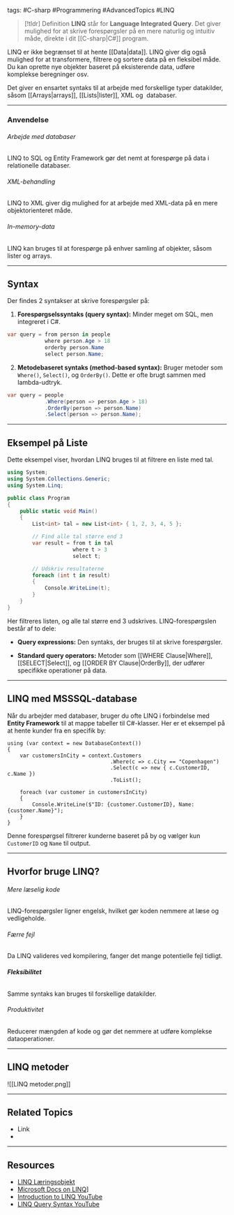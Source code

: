 tags: #C-sharp #Programmering #AdvancedTopics #LINQ

> [!tldr] Definition
>**LINQ** står for **Language Integrated Query**. 
>Det giver mulighed for at skrive forespørgsler på en mere naturlig og intuitiv måde, direkte i dit [[C-sharp|C#]] program.

LINQ er ikke begrænset til at hente [[Data|data]]. 
LINQ giver dig også mulighed for at transformere, filtrere og sortere data på en fleksibel måde. 
Du kan oprette nye objekter baseret på eksisterende data, udføre komplekse beregninger osv. 

Det giver en ensartet syntaks til at arbejde med forskellige typer datakilder, såsom [[Arrays|arrays]], [[Lists|lister]], XML og  databaser.

---

### Anvendelse
###### Arbejde med databaser
LINQ to SQL og Entity Framework gør det nemt at forespørge på data i relationelle databaser.
###### XML-behandling
LINQ to XML giver dig mulighed for at arbejde med XML-data på en mere objektorienteret måde.
###### In-memory-data 
LINQ kan bruges til at forespørge på enhver samling af objekter, såsom lister og arrays.

---

## Syntax
Der findes 2 syntakser at skrive forespørgsler på:
1. **Forespørgselssyntaks (query syntax):** Minder meget om SQL, men integreret i C#. 
```csharp
var query = from person in people
            where person.Age > 18
            orderby person.Name
            select person.Name;
```

2. **Metodebaseret syntaks (method-based syntax):** Bruger metoder som `Where()`, `Select()`, og `OrderBy()`. Dette er ofte brugt sammen med lambda-udtryk.
```csharp
var query = people
            .Where(person => person.Age > 18)
            .OrderBy(person => person.Name)
            .Select(person => person.Name);
```

---

## Eksempel på Liste
Dette eksempel viser, hvordan LINQ bruges til at filtrere en liste med tal.

```csharp
using System;
using System.Collections.Generic;
using System.Linq;

public class Program
{
    public static void Main()
    {
        List<int> tal = new List<int> { 1, 2, 3, 4, 5 };

        // Find alle tal større end 3
        var result = from t in tal
                     where t > 3
                     select t;

        // Udskriv resultaterne
        foreach (int t in result)
        {
            Console.WriteLine(t);
        }
    }
}
```

Her filtreres listen, og alle tal større end 3 udskrives. LINQ-forespørgslen består af to dele:

- **Query expressions:** Den syntaks, der bruges til at skrive forespørgsler.

- **Standard query operators:** Metoder som [[WHERE Clause|Where]], [[SELECT|Select]], og [[ORDER BY Clause|OrderBy]], der udfører specifikke operationer på data.

---

## LINQ med MSSSQL-database
Når du arbejder med databaser, bruger du ofte LINQ i forbindelse med **Entity Framework** til at mappe tabeller til C#-klasser. Her er et eksempel på at hente kunder fra en specifik by:

```Csharp
using (var context = new DatabaseContext())
{
    var customersInCity = context.Customers
                                 .Where(c => c.City == "Copenhagen")
                                 .Select(c => new { c.CustomerID, c.Name })
                                 .ToList();

    foreach (var customer in customersInCity)
    {
        Console.WriteLine($"ID: {customer.CustomerID}, Name: {customer.Name}");
    }
}
```

Denne forespørgsel filtrerer kunderne baseret på by og vælger kun `CustomerID` og `Name` til output.

---

## Hvorfor bruge LINQ?
###### Mere læselig kode
LINQ-forespørgsler ligner engelsk, hvilket gør koden nemmere at læse og vedligeholde.

###### Færre fejl
Da LINQ valideres ved kompilering, fanger det mange potentielle fejl tidligt.

###### **Fleksibilitet**
Samme syntaks kan bruges til forskellige datakilder.

###### Produktivitet
Reducerer mængden af kode og gør det nemmere at udføre komplekse dataoperationer.

---

## LINQ metoder
![[LINQ metoder.png]]

---

## Related Topics
- Link
- 

---

## Resources
- [LINQ Læringsobjekt](https://scorm.itslearning.com/data/3289/C20150/ims_import_21/scormcontent/index.html#/lessons/QQs0faLh4vkwbiymhZn5iyCgCM1wDIjt)
- [Microsoft Docs on LINQ](https://learn.microsoft.com/en-us/dotnet/csharp/linq/)]
- [Introduction to LINQ YouTube](https://www.youtube.com/watch?v=2AfAkBke9N4&ab_channel=DamienK)
- [LINQ Query Syntax YouTube](https://www.youtube.com/watch?v=mhRsQwEeoeM&t=3s&ab_channel=ProgrammingBasics)